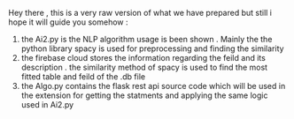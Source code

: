 Hey there , this is a very raw version of what we have prepared but still i hope it will guide you somehow :
1. the Ai2.py is the NLP algorithm usage is been shown . Mainly the the python library spacy is used for preprocessing and finding the similarity
2. the firebase cloud stores the information regarding the feild and its description . the similarity method of spacy is used to find the most fitted table and feild of the .db file
3. the Algo.py contains the flask rest api source code which will be used in the extension for getting the statments and applying the same logic used in Ai2.py
